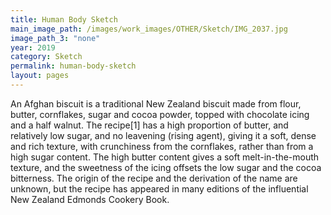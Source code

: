 ```yaml
---
title: Human Body Sketch
main_image_path: /images/work_images/OTHER/Sketch/IMG_2037.jpg
image_path_3: "none"
year: 2019
category: Sketch
permalink: human-body-sketch
layout: pages
---
```


An Afghan biscuit is a traditional New Zealand biscuit made from flour, butter, cornflakes, sugar and cocoa powder, topped with chocolate icing and a half walnut. The recipe[1] has a high proportion of butter, and relatively low sugar, and no leavening (rising agent), giving it a soft, dense and rich texture, with crunchiness from the cornflakes, rather than from a high sugar content. The high butter content gives a soft melt-in-the-mouth texture, and the sweetness of the icing offsets the low sugar and the cocoa bitterness. The origin of the recipe and the derivation of the name are unknown, but the recipe has appeared in many editions of the influential New Zealand Edmonds Cookery Book.
